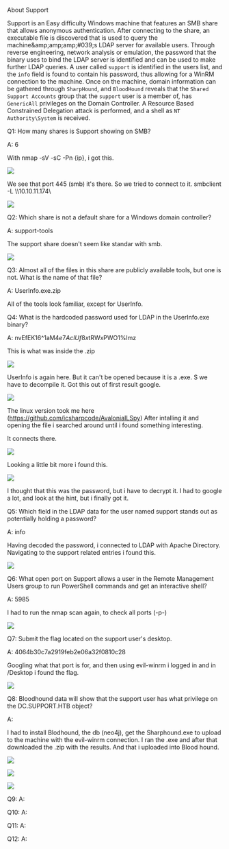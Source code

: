 
About Support

Support is an Easy difficulty Windows machine that features an SMB share that allows anonymous authentication. After connecting to the share, an executable file is discovered that is used to query the machine&amp;amp;amp;amp;#039;s LDAP server for available users. Through reverse engineering, network analysis or emulation, the password that the binary uses to bind the LDAP server is identified and can be used to make further LDAP queries. A user called `support` is identified in the users list, and the `info` field is found to contain his password, thus allowing for a WinRM connection to the machine. Once on the machine, domain information can be gathered through `SharpHound`, and `BloodHound` reveals that the `Shared Support Accounts` group that the `support` user is a member of, has `GenericAll` privileges on the Domain Controller. A Resource Based Constrained Delegation attack is performed, and a shell as `NT Authority\System` is received.



Q1: How many shares is Support showing on SMB?

A: 6

With nmap -sV -sC -Pn {ip}, i got this.

![](../../Img/Pasted%20image%2020250430141803.png)

We see that port 445 (smb) it's there. So we tried to connect to it. smbclient -L \\\\10.10.11.174\\

![](../../Img/Pasted%20image%2020250430142451.png)


Q2: Which share is not a default share for a Windows domain controller?

A: support-tools


The support share doesn't seem like standar with smb.

![](../../Img/Pasted%20image%2020250430142412.png)


Q3: Almost all of the files in this share are publicly available tools, but one is not. What is the name of that file?

A: UserInfo.exe.zip

All of the tools look familiar, except for UserInfo.

Q4: What is the hardcoded password used for LDAP in the UserInfo.exe binary?

A: nvEfEK16^1aM4$e7AclUf8x$tRWxPWO1%lmz

This is what was inside the .zip

![](../../Img/Pasted%20image%2020250430142830.png)

UserInfo is again here. But it can't be opened because it is a .exe. S we have to decompile it.
Got this out of first result google.

![](../../Img/Pasted%20image%2020250430143533.png)

The linux version took me here (https://github.com/icsharpcode/AvaloniaILSpy)
After intalling it and opening the file i searched around until i found something interesting.

It connects there.

![](../../Img/Pasted%20image%2020250430150602.png)

Looking a little bit more i found this.

![](../../Img/Pasted%20image%2020250430150800.png)

I thought that this was the password, but i have to decrypt it.
I had to google a lot, and look at the hint, but i finally got it.

Q5: Which field in the LDAP data for the user named support stands out as potentially holding a password?

A: info

Having decoded the password, i connected to LDAP with Apache Directory. Navigating to the support related entries i found this.

![](../../Img/Pasted%20image%2020250430152540.png)

Q6: What open port on Support allows a user in the Remote Management Users group to run PowerShell commands and get an interactive shell?

A: 5985

I had to run the nmap scan again, to check all ports (-p-)

![](../../Img/Pasted%20image%2020250430154940.png)

Q7: Submit the flag located on the support user's desktop.

A: 4064b30c7a2919feb2e06a32f0810c28

Googling what that port is for, and then using evil-winrm i logged in and in /Desktop i found the flag.

![](../../Img/Pasted%20image%2020250430153159.png)

Q8: Bloodhound data will show that the support user has what privilege on the DC.SUPPORT.HTB object?

A: 

I had to install Blodhound, the db (neo4j), get the Sharphound.exe to upload to the machine with the evil-winrm connection.
I ran the .exe and after that downloaded the .zip with the results.
And that i uploaded into Blood hound.

![](../../Img/Pasted%20image%2020250430155226.png)

![](../../Img/Pasted%20image%2020250430155344.png)

![](../../Img/Pasted%20image%2020250430155500.png)



Q9: 
A: 

Q10: 
A: 

Q11: 
A: 

Q12: 
A: 
